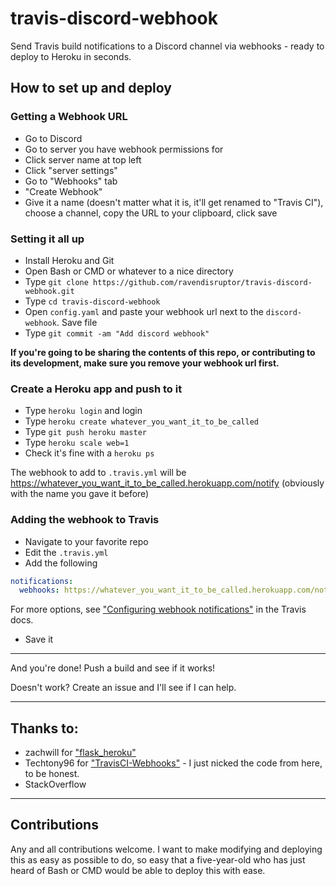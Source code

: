 # travis-discord-webhook

Send Travis build notifications to a Discord channel via webhooks - ready to deploy to Heroku in seconds.


## How to set up and deploy

### Getting a Webhook URL

* Go to Discord
* Go to server you have webhook permissions for
* Click server name at top left
* Click "server settings"
* Go to "Webhooks" tab
* "Create Webhook"
* Give it a name (doesn't matter what it is, it'll get renamed to "Travis CI"),
  choose a channel, copy the URL to your clipboard, click save

### Setting it all up

* Install Heroku and Git
* Open Bash or CMD or whatever to a nice directory
* Type `git clone https://github.com/ravendisruptor/travis-discord-webhook.git`
* Type `cd travis-discord-webhook`
* Open `config.yaml` and paste your webhook url next to the `discord-webhook`. Save file
* Type `git commit -am "Add discord webhook"`

**If you're going to be sharing the contents of this repo, or contributing to its development,
make sure you remove your webhook url first.**

### Create a Heroku app and push to it

* Type `heroku login` and login
* Type `heroku create whatever_you_want_it_to_be_called`
* Type `git push heroku master`
* Type `heroku scale web=1`
* Check it's fine with a `heroku ps`

The webhook to add to `.travis.yml` will be https://whatever_you_want_it_to_be_called.herokuapp.com/notify
(obviously with the name you gave it before)

### Adding the webhook to Travis

* Navigate to your favorite repo
* Edit the `.travis.yml`
* Add the following

```yaml
notifications:
  webhooks: https://whatever_you_want_it_to_be_called.herokuapp.com/notify
```

  For more options, see
  ["Configuring webhook notifications"](https://docs.travis-ci.com/user/notifications/#Configuring-webhook-notifications)
  in the Travis docs.

* Save it

---

And you're done! Push a build and see if it works!

Doesn't work? Create an issue and I'll see if I can help.

---

## Thanks to:

* zachwill for ["flask_heroku"](https://github.com/zachwill/flask_heroku)
* Techtony96 for ["TravisCI-Webhooks"](https://github.com/Techtony96/TravisCI-Webhooks/) -
  I just nicked the code from here, to be honest.
* StackOverflow

---

## Contributions

Any and all contributions welcome. I want to make modifying and deploying
this as easy as possible to do, so easy that a five-year-old who has just heard
of Bash or CMD would be able to deploy this with ease.
